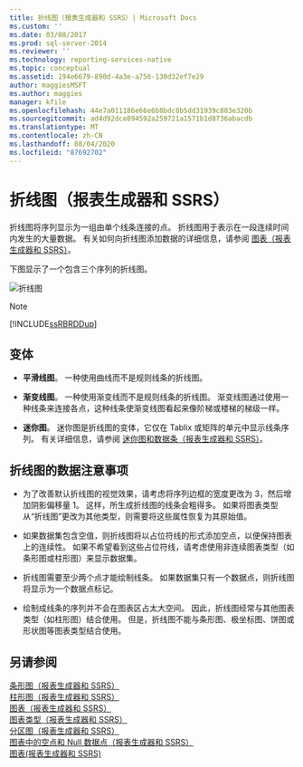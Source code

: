 ```yaml
---
title: 折线图（报表生成器和 SSRS）| Microsoft Docs
ms.custom: ''
ms.date: 03/08/2017
ms.prod: sql-server-2014
ms.reviewer: ''
ms.technology: reporting-services-native
ms.topic: conceptual
ms.assetid: 194e6679-890d-4a3e-a756-130d32ef7e29
author: maggiesMSFT
ms.author: maggies
manager: kfile
ms.openlocfilehash: 44e7a011186e66e6b8bdc8b5dd31939c883e320b
ms.sourcegitcommit: ad4d92dce894592a259721a1571b1d8736abacdb
ms.translationtype: MT
ms.contentlocale: zh-CN
ms.lasthandoff: 08/04/2020
ms.locfileid: "87692702"
---
```

# <a name="line-charts-report-builder-and-ssrs"></a>折线图（报表生成器和 SSRS）
  折线图将序列显示为一组由单个线条连接的点。 折线图用于表示在一段连续时间内发生的大量数据。 有关如何向折线图添加数据的详细信息，请参阅 [图表（报表生成器和 SSRS）](charts-report-builder-and-ssrs.md)。  
  
 下图显示了一个包含三个序列的折线图。  
  
 ![折线图](../media/rs-linechart.gif "折线图")  
  
> [!NOTE]  
>  [!INCLUDE[ssRBRDDup](../../includes/ssrbrddup-md.md)]  
  
## <a name="variations"></a>变体  
  
-   **平滑线图**。 一种使用曲线而不是规则线条的折线图。  
  
-   **渐变线图**。 一种使用渐变线而不是规则线条的折线图。 渐变线图通过使用一种线条来连接各点，这种线条使渐变线图看起来像阶梯或楼梯的梯级一样。  
  
-   **迷你图**。 迷你图是折线图的变体，它仅在 Tablix 或矩阵的单元中显示线条序列。 有关详细信息，请参阅 [迷你图和数据条（报表生成器和 SSRS）](sparklines-and-data-bars-report-builder-and-ssrs.md)。  
  
## <a name="data-considerations-for-line-charts"></a>折线图的数据注意事项  
  
-   为了改善默认折线图的视觉效果，请考虑将序列边框的宽度更改为 3，然后增加阴影偏移量 1。 这样，所生成折线图的线条会粗得多。 如果将图表类型从“折线图”更改为其他类型，则需要将这些属性恢复为其原始值。  
  
-   如果数据集包含空值，则折线图将以占位符线的形式添加空点，以便保持图表上的连续性。 如果不希望看到这些占位符线，请考虑使用非连续图表类型（如条形图或柱形图）来显示数据集。  
  
-   折线图需要至少两个点才能绘制线条。  如果数据集只有一个数据点，则折线图将显示为一个数据点标记。  
  
-   绘制成线条的序列并不会在图表区占太大空间。  因此，折线图经常与其他图表类型（如柱形图）结合使用。 但是，折线图不能与条形图、极坐标图、饼图或形状图等图表类型结合使用。  
  
## <a name="see-also"></a>另请参阅  
 [条形图（报表生成器和 SSRS）](bar-charts-report-builder-and-ssrs.md)   
 [柱形图（报表生成器和 SSRS）](column-charts-report-builder-and-ssrs.md)   
 [图表（报表生成器和 SSRS）](charts-report-builder-and-ssrs.md)   
 [图表类型（报表生成器和 SSRS）](chart-types-report-builder-and-ssrs.md)   
 [分区图（报表生成器和 SSRS）](area-charts-report-builder-and-ssrs.md)   
 [图表中的空点和 Null 数据点（报表生成器和 SSRS）](empty-and-null-data-points-in-charts-report-builder-and-ssrs.md)   
 [图表&#40;报表生成器和 SSRS&#41;](charts-report-builder-and-ssrs.md)  
  
  
